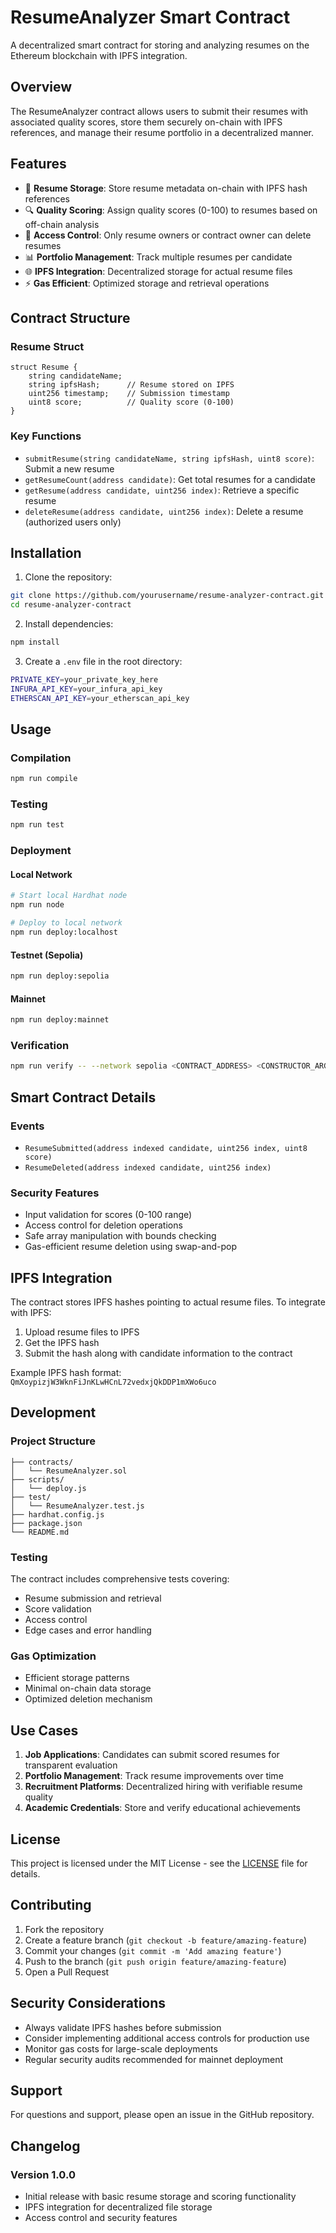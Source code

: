
# ResumeAnalyzer Smart Contract

A decentralized smart contract for storing and analyzing resumes on the Ethereum blockchain with IPFS integration.

## Overview

The ResumeAnalyzer contract allows users to submit their resumes with associated quality scores, store them securely on-chain with IPFS references, and manage their resume portfolio in a decentralized manner.

## Features

- 📄 **Resume Storage**: Store resume metadata on-chain with IPFS hash references
- 🔍 **Quality Scoring**: Assign quality scores (0-100) to resumes based on off-chain analysis
- 🔐 **Access Control**: Only resume owners or contract owner can delete resumes
- 📊 **Portfolio Management**: Track multiple resumes per candidate
- 🌐 **IPFS Integration**: Decentralized storage for actual resume files
- ⚡ **Gas Efficient**: Optimized storage and retrieval operations

## Contract Structure

### Resume Struct
```solidity
struct Resume {
    string candidateName;
    string ipfsHash;      // Resume stored on IPFS
    uint256 timestamp;    // Submission timestamp
    uint8 score;          // Quality score (0-100)
}
```

### Key Functions

- `submitResume(string candidateName, string ipfsHash, uint8 score)`: Submit a new resume
- `getResumeCount(address candidate)`: Get total resumes for a candidate
- `getResume(address candidate, uint256 index)`: Retrieve a specific resume
- `deleteResume(address candidate, uint256 index)`: Delete a resume (authorized users only)

## Installation

1. Clone the repository:
```bash
git clone https://github.com/yourusername/resume-analyzer-contract.git
cd resume-analyzer-contract
```

2. Install dependencies:
```bash
npm install
```

3. Create a `.env` file in the root directory:
```bash
PRIVATE_KEY=your_private_key_here
INFURA_API_KEY=your_infura_api_key
ETHERSCAN_API_KEY=your_etherscan_api_key
```

## Usage

### Compilation
```bash
npm run compile
```

### Testing
```bash
npm run test
```

### Deployment

#### Local Network
```bash
# Start local Hardhat node
npm run node

# Deploy to local network
npm run deploy:localhost
```

#### Testnet (Sepolia)
```bash
npm run deploy:sepolia
```

#### Mainnet
```bash
npm run deploy:mainnet
```

### Verification
```bash
npm run verify -- --network sepolia <CONTRACT_ADDRESS> <CONSTRUCTOR_ARGS>
```

## Smart Contract Details

### Events
- `ResumeSubmitted(address indexed candidate, uint256 index, uint8 score)`
- `ResumeDeleted(address indexed candidate, uint256 index)`

### Security Features
- Input validation for scores (0-100 range)
- Access control for deletion operations
- Safe array manipulation with bounds checking
- Gas-efficient resume deletion using swap-and-pop

## IPFS Integration

The contract stores IPFS hashes pointing to actual resume files. To integrate with IPFS:

1. Upload resume files to IPFS
2. Get the IPFS hash
3. Submit the hash along with candidate information to the contract

Example IPFS hash format: `QmXoypizjW3WknFiJnKLwHCnL72vedxjQkDDP1mXWo6uco`

## Development

### Project Structure
```
├── contracts/
│   └── ResumeAnalyzer.sol
├── scripts/
│   └── deploy.js
├── test/
│   └── ResumeAnalyzer.test.js
├── hardhat.config.js
├── package.json
└── README.md
```

### Testing
The contract includes comprehensive tests covering:
- Resume submission and retrieval
- Score validation
- Access control
- Edge cases and error handling

### Gas Optimization
- Efficient storage patterns
- Minimal on-chain data storage
- Optimized deletion mechanism

## Use Cases

1. **Job Applications**: Candidates can submit scored resumes for transparent evaluation
2. **Portfolio Management**: Track resume improvements over time
3. **Recruitment Platforms**: Decentralized hiring with verifiable resume quality
4. **Academic Credentials**: Store and verify educational achievements

## License

This project is licensed under the MIT License - see the [LICENSE](LICENSE) file for details.

## Contributing

1. Fork the repository
2. Create a feature branch (`git checkout -b feature/amazing-feature`)
3. Commit your changes (`git commit -m 'Add amazing feature'`)
4. Push to the branch (`git push origin feature/amazing-feature`)
5. Open a Pull Request

## Security Considerations

- Always validate IPFS hashes before submission
- Consider implementing additional access controls for production use
- Monitor gas costs for large-scale deployments
- Regular security audits recommended for mainnet deployment

## Support

For questions and support, please open an issue in the GitHub repository.

## Changelog

### Version 1.0.0
- Initial release with basic resume storage and scoring functionality
- IPFS integration for decentralized file storage
- Access control and security features
